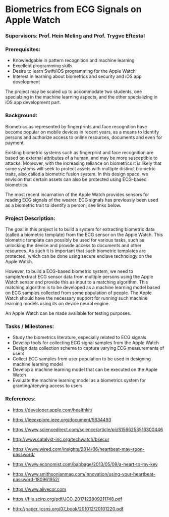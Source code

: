 # Biometrics from ECG Signals on Apple Watch

### Supervisors: Prof. Hein Meling and Prof. Trygve Eftestøl

### Prerequisites:

- Knowledgable in pattern recognition and machine learning
- Excellent programming skills
- Desire to learn Swift/iOS programming for the Apple Watch
- Interest in learning about biometrics and security and iOS app development

The project may be scaled up to accommodate two students, one specialzing in the machine learning aspects, and the other specializing in iOS app development part.

### Background:

Biometrics as represented by fingerprints and face recognition have become popular on mobile devices in recent years, as a means to identify persons and authorize access to online resources, documents and even for payment. 

Existing biometric systems such as fingerprint and face recognition are based on external attributes of a human, and may be more susceptible to attacks. Moreover, with the increasing reliance on biometrics it is likely that some systems will seek to protect assets with multiple distinct biometric traits, also called a biometric fusion system. In this design space, we envision that certain assets can also be protected using ECG-based biometrics.

The most recent incarnation of the Apple Watch provides sensors for reading ECG signals of the wearer. ECG signals has previously been used as a biometric trait to identify a person; see links below.

### Project Description:

The goal in this project is to build a system for extracting biometric data (called a biometric template) from the ECG sensor on the Apple Watch. This biometric template can possibly be used for various tasks, such as unlocking the device and provide access to documents and other resources. As such it is important that such biometric templates are protected, which can be done using secure enclave technology on the Apple Watch.

However, to build a ECG-based biometric system, we need to sample/extract ECG sensor data from multiple persons using the Apple Watch sensor and provide this as input to a matching algorithm. This matching algorithm is to be developed as a machine learning model based on ECG samples collected from some population of people. The Apple Watch should have the necessary support for running such machine learning models using its on device neural engine.

An Apple Watch can be made available for testing purposes.

### Tasks / Milestones:

- Study the biometrics literature, especially related to ECG signals
- Develop tools for collecting ECG signal samples from the Apple Watch
- Design data collection scheme to capture varying ECG measurements of users
- Collect ECG samples from user population to be used in designing machine learning model
- Develop a machine learning model that can be executed on the Apple Watch
- Evaluate the machine learning model as a biometrics system for granting/denying access to users

### References:

- https://developer.apple.com/healthkit/
- https://ieeexplore.ieee.org/document/5634493
- https://www.sciencedirect.com/science/article/pii/S1566253516300446
- http://www.catalyst-inc.org/techwatch/bsecur
- https://www.wired.com/insights/2014/06/heartbeat-may-soon-password/
- https://www.economist.com/babbage/2013/05/09/a-heart-to-my-key
- https://www.smithsonianmag.com/innovation/using-your-heartbeat-password-180961952/
- https://www.alivecor.com

- https://file.scirp.org/pdf/JCC_2017122809211748.pdf
- http://paper.ijcsns.org/07_book/201012/20101220.pdf


